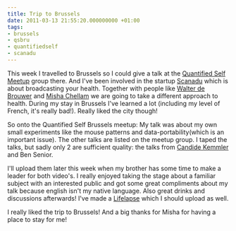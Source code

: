 ```yaml
---
title: Trip to Brussels
date: 2011-03-13 21:55:20.000000000 +01:00
tags:
- brussels
- qsbru
- quantifiedself
- scanadu
---
```

This week I travelled to Brussels so I could give a talk at the [Quantified Self Meetup](http://www.meetup.com/Quantified-Self-Show-Tell-Brussels/) group there. And I've been involved in the startup [Scanadu](http://twitter.com/scanadude) which is about broadcasting your health. Together with people like [Walter de Brouwer](http://twitter.com/#!/walterdebrouwer) and [Misha Chellam](http://twitter.com/#!/mishachellam) we are going to take a different approach to health. During my stay in Brussels I've learned a lot (including my level of French, it's really bad!). Really liked the city though!

So onto the Quantified Self Brussels meetup: My talk was about my own small experiments like the mouse patterns and data-portability(which is an important issue). The other talks are listed on the meetup group. I taped the talks, but sadly only 2 are sufficient quality: the talks from [Candide Kemmler](http://twitter.com/#!/ckemmler) and Ben Senior.

I'll upload them later this week when my brother has some time to make a leader for both video's. I really enjoyed taking the stage about a familiar subject with an interested public and got some great compliments about my talk because english isn't my native language. Also great drinks and discussions afterwards! I've made a [Lifelapse](http://www.thelifelapseexperiment.com/) which I should upload as well.

I really liked the trip to Brussels! And a big thanks for Misha for having a place to stay for me!